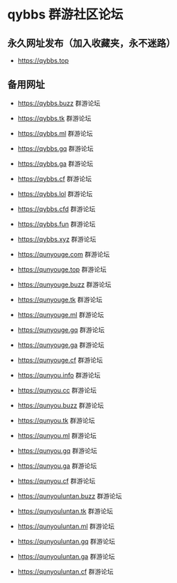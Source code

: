 # qybbs 群游社区论坛

## 永久网址发布（加入收藏夹，永不迷路）

- https://qybbs.top

## 备用网址

- https://qybbs.buzz 群游论坛

- https://qybbs.tk 群游论坛

- https://qybbs.ml 群游论坛

- https://qybbs.gq 群游论坛

- https://qybbs.ga 群游论坛

- https://qybbs.cf 群游论坛

- https://qybbs.lol 群游论坛

- https://qybbs.cfd 群游论坛

- https://qybbs.fun 群游论坛

- https://qybbs.xyz 群游论坛

- https://qunyouge.com 群游论坛

- https://qunyouge.top 群游论坛

- https://qunyouge.buzz 群游论坛

- https://qunyouge.tk 群游论坛

- https://qunyouge.ml 群游论坛

- https://qunyouge.gq 群游论坛

- https://qunyouge.ga 群游论坛

- https://qunyouge.cf 群游论坛

- https://qunyou.info 群游论坛

- https://qunyou.cc 群游论坛

- https://qunyou.buzz 群游论坛

- https://qunyou.tk 群游论坛

- https://qunyou.ml 群游论坛

- https://qunyou.gq 群游论坛

- https://qunyou.ga 群游论坛

- https://qunyou.cf 群游论坛

- https://qunyouluntan.buzz 群游论坛

- https://qunyouluntan.tk 群游论坛

- https://qunyouluntan.ml 群游论坛

- https://qunyouluntan.gq 群游论坛

- https://qunyouluntan.ga 群游论坛

- https://qunyouluntan.cf 群游论坛
